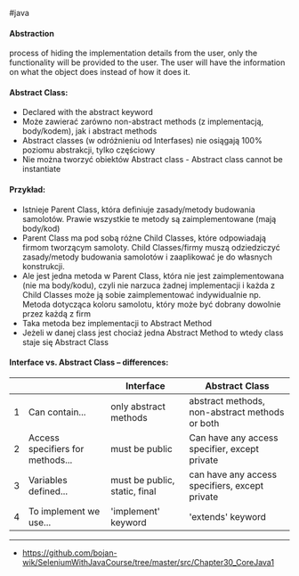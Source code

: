 #java 

#### Abstraction
process of hiding the implementation details from the user, only the functionality will be provided to the user. The user will have the information on what the object does instead of how it does it. 

 
#### Abstract Class: 
- Declared with the abstract keyword 
- Może zawierać zarówno non-abstract methods (z implementacją, body/kodem), jak i abstract methods 
- Abstract classes (w odróżnieniu od Interfases) nie osiągają 100% poziomu abstrakcji, tylko częściowy 
- Nie można tworzyć obiektów Abstract class - Abstract class cannot be instantiate 


#### Przykład:
- Istnieje Parent Class, która definiuje zasady/metody budowania samolotów. Prawie wszystkie te metody są zaimplementowane (mają body/kod) 
- Parent Class ma pod sobą różne Child Classes, które odpowiadają firmom tworzącym samoloty. Child Classes/firmy muszą odziedziczyć zasady/metody budowania samolotów i zaaplikować je do własnych konstrukcji. 
- Ale jest jedna metoda w Parent Class, która nie jest zaimplementowana (nie ma body/kodu), czyli nie narzuca żadnej implementacji i każda z Child Classes może ją sobie zaimplementować indywidualnie np. Metoda dotycząca koloru samolotu, który może być dobrany dowolnie przez każdą z firm 
- Taka metoda bez implementacji to Abstract Method 
- Jeżeli w danej class jest chociaż jedna Abstract Method to wtedy class staje się Abstract Class 

#### Interface vs. Abstract Class – differences:

|     |                                  | Interface                     | Abstract Class                                 |
| --- | -------------------------------- | ----------------------------- | ---------------------------------------------- |
| 1   | Can contain...                   | only abstract methods         | abstract methods, non-abstract methods or both |
| 2   | Access specifiers for methods... | must be public                | Can have any access specifier, except private  |
| 3   | Variables defined...             | must be public, static, final | can have any access specifiers, except private |
| 4   | To implement we use...           | 'implement' keyword           | 'extends' keyword                                                |

---
- https://github.com/bojan-wik/SeleniumWithJavaCourse/tree/master/src/Chapter30_CoreJava1